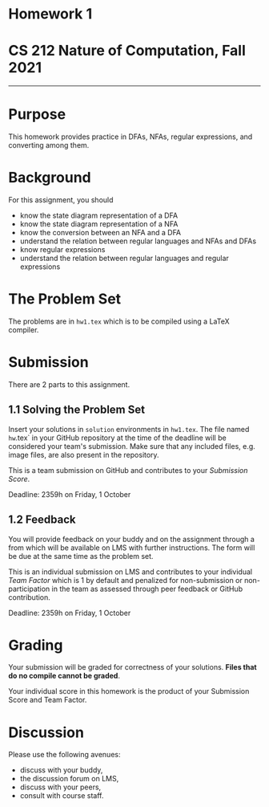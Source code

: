 # Homework 1
# CS 212 Nature of Computation, Fall 2021

---

# Purpose

This homework provides practice in DFAs, NFAs, regular expressions, and converting among them.

# Background

For this assignment, you should
- know the state diagram representation of a DFA
- know the state diagram representation of a NFA
- know the conversion between an NFA and a DFA
- understand the relation between regular languages and NFAs and DFAs
- know regular expressions
- understand the relation between regular languages and regular expressions

# The Problem Set

The problems are in `hw1.tex` which is to be compiled using a LaTeX compiler.

# Submission

There are 2 parts to this assignment.

## 1.1 Solving the Problem Set

Insert your solutions in `solution` environments in `hw1.tex`. The file named `hw`.tex` in your GitHub repository at the time of the deadline will be considered your team's submission. Make sure that any included files, e.g. image files, are also present in the repository.

This is a team submission on GitHub and contributes to your _Submission Score_.

Deadline: 2359h on Friday, 1 October

## 1.2 Feedback

You will provide feedback on your buddy and on the assignment through a from which will be available on LMS with further instructions. The form will be due at the same time as the problem set.

This is an individual submission on LMS and contributes to your individual _Team Factor_ which is 1 by default and penalized for non-submission or non-participation in the team as assessed through peer feedback or GitHub contribution.

Deadline: 2359h on Friday, 1 October

# Grading

Your submission will be graded for correctness of your solutions. __Files that do no compile cannot be graded__. 

Your individual score in this homework is the product of your Submission Score and Team Factor.

# Discussion

Please use the following avenues:

- discuss with your buddy,
- the discussion forum on LMS,
- discuss with your peers,
- consult with course staff.
